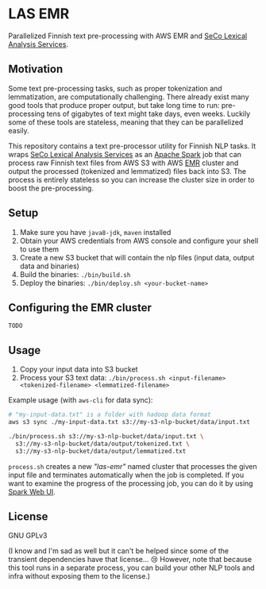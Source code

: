 # LAS EMR

Parallelized Finnish text pre-processing with AWS EMR and 
[SeCo Lexical Analysis Services](https://github.com/jiemakel/seco-lexicalanalysis).

## Motivation

Some text pre-processing tasks, such as proper tokenization and lemmatization, are
computationally challenging. There already exist many good tools that produce proper 
output, but take long time to run: pre-processing tens of gigabytes of text might 
take days, even weeks. Luckily some of these tools are stateless, meaning that they
can be parallelized easily.

This repository contains a text pre-processor utility for Finnish NLP tasks. 
It wraps [SeCo Lexical Analysis Services](https://github.com/jiemakel/seco-lexicalanalysis) 
as an [Apache Spark](http://spark.apache.org) job that can process raw Finnish
text files from AWS S3 with AWS [EMR](https://aws.amazon.com/emr/) cluster and output
the processed (tokenized and lemmatized) files back into S3. The process is entirely 
stateless so you can increase the cluster size in order to boost the pre-processing.


## Setup

1. Make sure you have `java8-jdk`, `maven` installed
1. Obtain your AWS credentials from AWS console and configure your shell to use them
1. Create a new S3 bucket that will contain the nlp files (input data, output data 
and binaries)
1. Build the binaries: `./bin/build.sh`
1. Deploy the binaries: `./bin/deploy.sh <your-bucket-name>`


## Configuring the EMR cluster

`TODO`


## Usage

1. Copy your input data into S3 bucket
1. Process your S3 text data: `./bin/process.sh <input-filename> <tokenized-filename> <lemmatized-filename>`

Example usage (with `aws-cli` for data sync):
```bash 
# "my-input-data.txt" is a folder with hadoop data format 
aws s3 sync ./my-input-data.txt s3://my-s3-nlp-bucket/data/input.txt

./bin/process.sh s3://my-s3-nlp-bucket/data/input.txt \
  s3://my-s3-nlp-bucket/data/output/tokenized.txt \
  s3://my-s3-nlp-bucket/data/output/lemmatized.txt
```

`process.sh` creates a new *"las-emr"* named cluster that processes the given input file and
terminates automatically when the job is completed. If you want to examine the progress of
the processing job, you can do it by using [Spark Web UI](http://docs.aws.amazon.com/emr/latest/ReleaseGuide/emr-spark-history.html).


## License

GNU GPLv3

(I know and I'm sad as well but it can't be helped since some of the transient 
dependencies have that license... :cry: However, note that because this tool runs
in a separate process, you can build your other NLP tools and infra without
exposing them to the license.)

